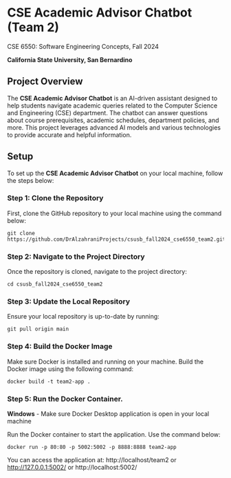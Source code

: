 # CSE Academic Advisor Chatbot (Team 2)
CSE 6550: Software Engineering Concepts, Fall 2024

**California State University, San Bernardino**

## Project Overview

The **CSE Academic Advisor Chatbot** is an AI-driven assistant designed to help students navigate academic queries related to the Computer Science and Engineering (CSE) department. The chatbot can answer questions about course prerequisites, academic schedules, department policies, and more. This project leverages advanced AI models and various technologies to provide accurate and helpful information.


## Setup

To set up the **CSE Academic Advisor Chatbot** on your local machine, follow the steps below:

### Step 1: Clone the Repository

First, clone the GitHub repository to your local machine using the command below:

```
git clone https://github.com/DrAlzahraniProjects/csusb_fall2024_cse6550_team2.git
```

### Step 2: Navigate to the Project Directory

Once the repository is cloned, navigate to the project directory:

```
cd csusb_fall2024_cse6550_team2
```

### Step 3: Update the Local Repository

Ensure your local repository is up-to-date by running:

```
git pull origin main
```

### Step 4: Build the Docker Image

Make sure Docker is installed and running on your machine. Build the Docker image using the following command:

```
docker build -t team2-app .
```

### Step 5: Run the Docker Container.

**Windows** - Make sure Docker Desktop application is open in your local machine

Run the Docker container to start the application. Use the command below:

```
docker run -p 80:80 -p 5002:5002 -p 8888:8888 team2-app
```

You can access the application at:
http://localhost/team2 or http://127.0.0.1:5002/ or http://localhost:5002/
